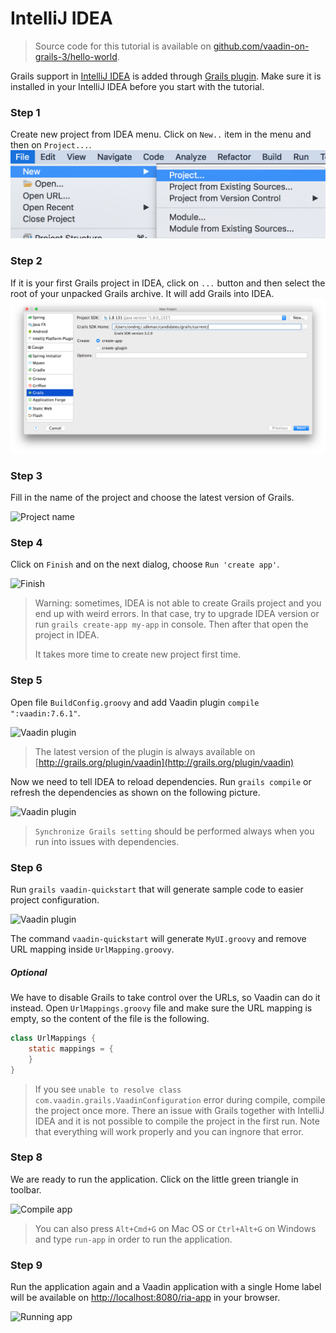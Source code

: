 # IntelliJ IDEA

> Source code for this tutorial is available on [github.com/vaadin-on-grails-3/hello-world](https://github.com/vaadin-on-grails-3/hello-world).

Grails support in [IntelliJ IDEA](http://www.jetbrains.com/idea) is added through [Grails plugin](http://www.jetbrains.com/idea/webhelp/grails.html). Make sure it is installed in your IntelliJ IDEA before you start with the tutorial.

### Step 1

Create new project from IDEA menu. Click on  `New..` item in the menu and then on `Project...`.  
![](/assets/idea-1.0.png)

### Step 2

If it is your first Grails project in IDEA, click on `...` button and then select the root of your unpacked Grails archive. It will add Grails into IDEA.![](/assets/idea-2.png)

### Step 3

Fill in the name of the project and choose the latest version of Grails.

![Project name](http://vaadinongrails.com/book/1_1_2_new-project.png)

### Step 4

Click on `Finish` and on the next dialog, choose `Run 'create app'`.

![Finish](http://vaadinongrails.com/img/create-app-idea.png)

> Warning: sometimes, IDEA is not able to create Grails project and you end up with weird errors. In that case, try to upgrade IDEA version or run `grails create-app my-app` in console. Then after that open the project in IDEA.
>
> It takes more time to create new project first time.

### Step 5

Open file `BuildConfig.groovy` and add Vaadin plugin `compile ":vaadin:7.6.1"`.

![Vaadin plugin](http://vaadinongrails.com/book/1_1_2_build-config-idea.png)

> The latest version of the plugin is always available on [http://grails.org/plugin/vaadin](http://grails.org/plugin/vaadin)

Now we need to tell IDEA to reload dependencies. Run `grails compile` or refresh the dependencies as shown on the following picture.

![Vaadin plugin](http://vaadinongrails.com/book/1_1_2_refresh-idea.png)

> `Synchronize Grails setting` should be performed always when you run into issues with dependencies.

### Step 6

Run `grails vaadin-quickstart` that will generate sample code to easier project configuration.

![Vaadin plugin](http://vaadinongrails.com/book/1_1_2_quickstart.png)

The command `vaadin-quickstart` will generate `MyUI.groovy` and remove URL mapping inside `UrlMapping.groovy`.

##### Optional

We have to disable Grails to take control over the URLs, so Vaadin can do it instead. Open `UrlMappings.groovy` file and make sure the URL mapping is empty, so the content of the file is the following.

```java
class UrlMappings {
    static mappings = {
    }
}
```

> If you see `unable to resolve class com.vaadin.grails.VaadinConfiguration` error during compile, compile the project once more. There an issue with Grails together with IntelliJ IDEA and it is not possible to compile the project in the first run. Note that everything will work properly and you can ingnore that error.

### Step 8

We are ready to run the application. Click on the little green triangle in toolbar.

![Compile app](http://vaadinongrails.com/img/run-app-idea.png)

> You can also press `Alt+Cmd+G` on Mac OS or `Ctrl+Alt+G` on Windows and type `run-app` in order to run the application.

### Step 9

Run the application again and a Vaadin application with a single Home label will be available on [http://localhost:8080/ria-app](http://localhost:8080/ria-app) in your browser.

![Running app](http://vaadinongrails.com/img/first-run.png)


